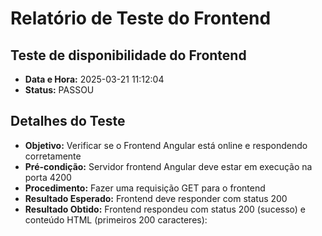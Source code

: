 # Relatório de Teste do Frontend

## Teste de disponibilidade do Frontend
- **Data e Hora:** 2025-03-21 11:12:04
- **Status:** PASSOU

## Detalhes do Teste
- **Objetivo:** Verificar se o Frontend Angular está online e respondendo corretamente
- **Pré-condição:** Servidor frontend Angular deve estar em execução na porta 4200
- **Procedimento:** Fazer uma requisição GET para o frontend
- **Resultado Esperado:** Frontend deve responder com status 200
- **Resultado Obtido:** Frontend respondeu com status 200 (sucesso) e conteúdo HTML (primeiros 200 caracteres): <!doctype html>
<html lang="en">
<head>
  <script type="module" src="/@vite/client"></script>

  <meta charset="utf-8">
  <title>MyApp</title>
  <base href="/">
  <meta name="viewport" content="width=...
- **Pós-condição:** Nenhuma alteração no sistema é esperada após este teste

